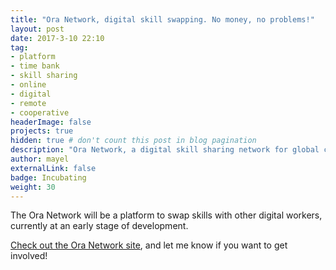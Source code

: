 ```yaml
---
title: "Ora Network, digital skill swapping. No money, no problems!"
layout: post
date: 2017-3-10 22:10
tag:
- platform
- time bank
- skill sharing
- online
- digital
- remote
- cooperative
headerImage: false
projects: true
hidden: true # don't count this post in blog pagination
description: "Ora Network, a digital skill sharing network for global cooperation"
author: mayel
externalLink: false
badge: Incubating
weight: 30
---
```



The Ora Network will be a platform to swap skills with other digital workers, currently at an early stage of development.

[Check out the Ora Network site](http://ora.network/), and let me know if you want to get involved!
